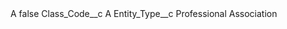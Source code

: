 <?xml version="1.0" encoding="UTF-8"?>
<CustomMetadata xmlns="http://soap.sforce.com/2006/04/metadata" xmlns:xsi="http://www.w3.org/2001/XMLSchema-instance" xmlns:xsd="http://www.w3.org/2001/XMLSchema">
    <label>A</label>
    <protected>false</protected>
    <values>
        <field>Class_Code__c</field>
        <value xsi:type="xsd:string">A</value>
    </values>
    <values>
        <field>Entity_Type__c</field>
        <value xsi:type="xsd:string">Professional Association</value>
    </values>
</CustomMetadata>

